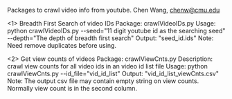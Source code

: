 Packages to crawl video info from youtube.
Chen Wang, chenw@cmu.edu

<1> Breadth First Search of video IDs
Package: crawlVideoIDs.py
Usage: python crawlVideoIDs.py --seed="11 digit youtube id as the searching seed" --depth="The depth of breadth first search"
Output: "seed_id.ids"
Note: Need remove duplicates before using. 

<2> Get view counts of videos
Package: crawlViewCnts.py
Description: crawl view counts for all video ids in an video id list file
Usage: python crawlViewCnts.py --id_file="vid_id_list"
Output: "vid_id_list_viewCnts.csv"
Note: The output csv file may contain empty string on view counts. Normally view count is in the second column.
